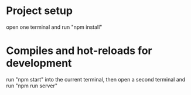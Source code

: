 # Project setup

open one terminal and run "npm install"

# Compiles and hot-reloads for development

run "npm start" into the current terminal, then open a second terminal and run "npm run server"

